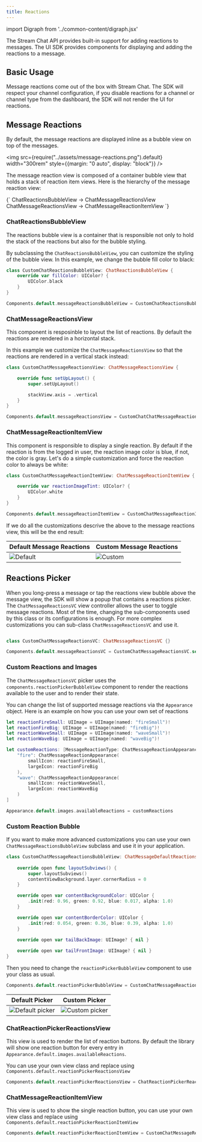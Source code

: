 ```yaml
---
title: Reactions
---
```


import Digraph  from '../common-content/digraph.jsx'

The Stream Chat API provides built-in support for adding reactions to messages. The UI SDK provides components for displaying and adding the reactions to a message.

## Basic Usage

Message reactions come out of the box with Stream Chat. The SDK will respect your channel configuration, if you disable reactions for a channel or channel type from the dashboard, the SDK will not render the UI for reactions.

## Message Reactions

By default, the message reactions are displayed inline as a bubble view on top of the messages.

<img 
    src={require("../assets/message-reactions.png").default}
    width="300rem"
    style={{margin: "0 auto", display: "block"}}
/>

The message reaction view is composed of a container bubble view that holds a stack of reaction item views. Here is the hierarchy of the message reaction view:

<Digraph margin="0 auto" width="300px">
{`
    ChatReactionsBubbleView -> ChatMessageReactionsView
    ChatMessageReactionsView -> ChatMessageReactionItemView
`}
</Digraph>

### ChatReactionsBubbleView

The reactions bubble view is a container that is responsible not only to hold the stack of the reactions but also for the bubble styling.

By subclassing the `ChatReactionsBubbleView`, you can customize the styling of the bubble view. In this example, we change the bubble fill color to black:
```swift
class CustomChatReactionsBubbleView: ChatReactionsBubbleView {
    override var fillColor: UIColor? {
        UIColor.black
    }
}

Components.default.messageReactionsBubbleView = CustomChatReactionsBubbleView.self
```

### ChatMessageReactionsView

This component is resposinble to layout the list of reactions. By default the reactions are rendered in a horizontal stack.

In this example we customize the `ChatMessageReactionsView` so that the reactions are rendered in a vertical stack instead:
```swift
class CustomChatMessageReactionsView: ChatMessageReactionsView {

    override func setUpLayout() {
        super.setUpLayout()

        stackView.axis = .vertical
    }
}

Components.default.messageReactionsView = CustomChatChatMessageReactionsView.self
```

### ChatMessageReactionItemView

This component is responsible to display a single reaction. By default if the reaction is from the logged in user, the reaction image color is blue, if not, the color is gray. Let's do a simple customization and force the reaction color to always be white:

```swift
class CustomChatMessageReactionItemView: ChatMessageReactionItemView {

    override var reactionImageTint: UIColor? {
        UIColor.white
    }
}

Components.default.messageReactionItemView = CustomChatMessageReactionItemView.self
```

If we do all the customizations descrive the above to the message reactions view, this will be the end result:

| Default Message Reactions | Custom Message Reactions |
| ------------------------- | ------------------------ |
| ![Default](../assets/message-reactions.png)  | ![Custom](../assets/message-reactions-customizations.png)  |

## Reactions Picker

When you long-press a message or tap the reactions view bubble above the message view, the SDK will show a popup that contains a reactions picker. The `ChatMessageReactionsVC` view controller allows the user to toggle message reactions. Most of the time, changing the sub-components used by this class or its configurations is enough. For more complex customizations you can sub-class `ChatMessageReactionsVC` and use it. 

```swift

class CustomChatMessageReactionsVC: ChatMessageReactionsVC {}

Components.default.messageReactionsVC = CustomChatMessageReactionsVC.self
```

### Custom Reactions and Images

The `ChatMessageReactionsVC` picker uses the `components.reactionPickerBubbleView` component to render the reactions available to the user and to render their state. 

You can change the list of supported message reactions via the `Appearance` object. Here is an example on how you can use your own set of reactions

```swift
let reactionFireSmall: UIImage = UIImage(named: "fireSmall")!
let reactionFireBig: UIImage = UIImage(named: "fireBig")!
let reactionWaveSmall: UIImage = UIImage(named: "waveSmall")!
let reactionWaveBig: UIImage = UIImage(named: "waveBig")!

let customReactions: [MessageReactionType: ChatMessageReactionAppearanceType] = [
    "fire": ChatMessageReactionAppearance(
        smallIcon: reactionFireSmall,
        largeIcon: reactionFireBig
    ),
    "wave": ChatMessageReactionAppearance(
        smallIcon: reactionWaveSmall,
        largeIcon: reactionWaveBig
    )
]

Appearance.default.images.availableReactions = customReactions
```

### Custom Reaction Bubble

If you want to make more advanced customizations you can use your own `ChatMessageReactionsBubbleView` subclass and use it in your application.

```swift
class CustomChatMessageReactionsBubbleView: ChatMessageDefaultReactionsBubbleView {
    
    override open func layoutSubviews() {
        super.layoutSubviews()
        contentViewBackground.layer.cornerRadius = 0
    }

    override open var contentBackgroundColor: UIColor {
        .init(red: 0.96, green: 0.92, blue: 0.017, alpha: 1.0)
    }

    override open var contentBorderColor: UIColor {
        .init(red: 0.054, green: 0.36, blue: 0.39, alpha: 1.0)
    }

    override open var tailBackImage: UIImage? { nil }
    
    override open var tailFrontImage: UIImage? { nil }
}
```

Then you need to change the `reactionPickerBubbleView` component to use your class as usual.

```swift
Components.default.reactionPickerBubbleView = CustomChatMessageReactionsBubbleView.self
```

| Default Picker | Custom Picker |
| ------------- | ------------- |
| ![Default picker](../assets/default-reaction-picker-bubble.png)  | ![Custom picker](../assets/custom-reaction-picker-bubble.png)  |

### ChatReactionPickerReactionsView

This view is used to render the list of reaction buttons. By default the library will show one reaction button for every entry in `Appearance.default.images.availableReactions`.

You can use your own view class and replace using `Components.default.reactionPickerReactionsView`

```swift
Components.default.reactionPickerReactionsView = ChatReactionPickerReactionsView.self
```

### ChatMessageReactionItemView

This view is used to show the single reaction button, you can use your own view class and replace using `Components.default.reactionPickerReactionItemView`

```swift
Components.default.reactionPickerReactionItemView = CustomChatMessageReactionItemView.self
```
